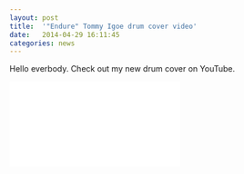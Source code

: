 ```yaml
---
layout: post
title:  '"Endure" Tommy Igoe drum cover video'
date:   2014-04-29 16:11:45
categories: news
---
```

Hello everbody. Check out my new drum cover on YouTube. 


<div class="videowrapper">
<iframe src="//www.youtube.com/embed/-YpnSd0R4z98" frameborder="0" allowfullscreen></iframe>
</div>